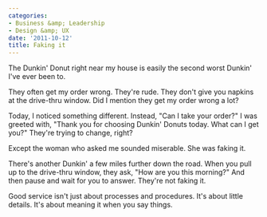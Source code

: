 ```yaml
---
categories:
- Business &amp; Leadership
- Design &amp; UX
date: '2011-10-12'
title: Faking it
---
```


The Dunkin' Donut right near my house is easily the second worst Dunkin' I've ever been to.

They often get my order wrong. They're rude. They don't give you napkins at the drive-thru window. Did I mention they get my order wrong a lot?

Today, I noticed something different. Instead, "Can I take your order?" I was greeted with, "Thank you for choosing Dunkin' Donuts today. What can I get you?" They're trying to change, right?

Except the woman who asked me sounded miserable. She was faking it.

There's another Dunkin' a few miles further down the road. When you pull up to the drive-thru window, they ask, "How are you this morning?" And then pause and wait for you to answer. They're not faking it.

Good service isn't just about processes and procedures. It's about little details. It's about meaning it when you say things.